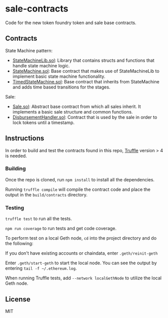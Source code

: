 # sale-contracts

Code for the new token foundry token and sale base contracts.

## Contracts

State Machine pattern:

- [StateMachineLib.sol](/contracts/StateMachineLib.sol): Library that contains structs and functions that handle state machine logic.
- [StateMachine.sol](/contracts/StateMachine): Base contract that makes use of StateMachineLib to implement basic state machine functionality.
- [TimedStateMachine.sol](/contracts/TimedStateMachine.sol): Base contract that inherits from StateMachine and adds time based transitions for the stages.

Sale:

- [Sale.sol](/contracts/Sale.sol): Abstract base contract from which all sales inherit. It implements a basic sale structure and common functions.
- [DisbursementHandler.sol](/contracts/DisbursementHandler.sol): Contract that is used by the sale in order to lock tokens until a timestamp.

## Instructions

In order to build and test the contracts found in this repo, [Truffle](truffleframework.com) version > 4 is needed.

### Building

Once the repo is cloned, run `npm install` to install all the dependencies.

Running `truffle compile` will compile the contract code and place the output in the `build/contracts` directory.

### Testing

`truffle test` to run all the tests.

`npm run coverage` to run tests and get code coverage.

To perform test on a local Geth node, `cd` into the project directory and do the following:

If you don't have existing accounts or chaindata, enter `.geth/reinit-geth`

Enter `.geth/start-geth` to start the local node. You can see the output by entering `tail -f ~/.ethereum.log`.

When running Truffle tests, add `--network localGethNode` to utilize the local Geth node.

## License

MIT
